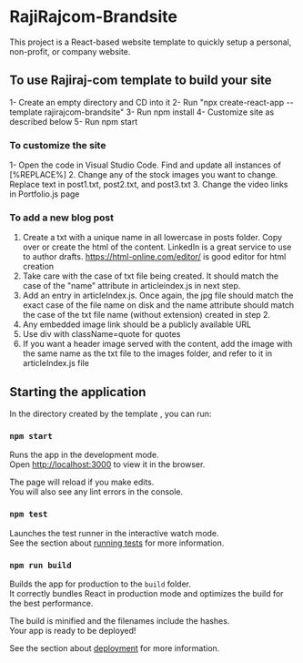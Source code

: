 
# RajiRajcom-Brandsite
This project is a React-based website template to quickly setup a personal, non-profit, or company website.

## To use Rajiraj-com template to build your site
1- Create an empty directory and CD into it
2- Run "npx create-react-app <app name> --template rajirajcom-brandsite" 
3- Run npm install
4- Customize site as described below
5- Run npm start

### To customize the site
1- Open the code in Visual Studio Code. Find and update all instances of [%REPLACE%]
2. Change any of the stock images you want to change. Replace text in post1.txt, post2.txt, and post3.txt
3. Change the video links in Portfolio.js page


### To add a new blog post
1. Create a txt with a unique name in all lowercase in posts folder. Copy over or create the html of the content. LinkedIn is a great service to use to author drafts. https://html-online.com/editor/ is good editor for html creation
2. Take care with the case of txt file being created. It should match the case of the "name" attribute in articleindex.js in next step.
3. Add an entry in articleIndex.js. Once again, the jpg file should match the exact case of the file name on disk and the name attribute should match the case of the txt file name (without extension) created in step 2.
4. Any embedded image link should be a publicly available URL
5. Use div with className=quote for quotes
6. If you want a header image served with the content, add the image with the same name as the txt file to the images folder, and refer to it in articleIndex.js file

## Starting the application

In the directory created by the template <app name>, you can run:

### `npm start`

Runs the app in the development mode.<br />
Open [http://localhost:3000](http://localhost:3000) to view it in the browser.

The page will reload if you make edits.<br />
You will also see any lint errors in the console.

### `npm test`

Launches the test runner in the interactive watch mode.<br />
See the section about [running tests](https://facebook.github.io/create-react-app/docs/running-tests) for more information.

### `npm run build`

Builds the app for production to the `build` folder.<br />
It correctly bundles React in production mode and optimizes the build for the best performance.

The build is minified and the filenames include the hashes.<br />
Your app is ready to be deployed!

See the section about [deployment](https://facebook.github.io/create-react-app/docs/deployment) for more information.

